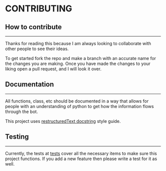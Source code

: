 # CONTRIBUTING

## How to contribute

---

Thanks for reading this because I am always looking to collaborate with other people to see their ideas.

To get started fork the repo and make a branch with an accurate name for the changes you are making. Once you have made the changes to your liking open a pull request, and I will look it over.

## Documentation

---

All functions, class, etc should be documented in a way that allows for people with an understanding of python to get how the information flows through the bot.

This project uses [restructuredText docstring](https://www.python.org/dev/peps/pep-0287/) style guide.


## Testing

---

Currently, the tests at [tests](/tests) cover all the necessary items to make sure this project functions. If you add a new feature then please write a test for it as well.

